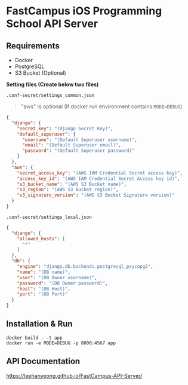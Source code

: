 # FastCampus iOS Programming School API Server

## Requirements

- Docker
- PostgreSQL
- S3 Bucket (Optional)

**Setting files (Create below two files)**  

`.conf-secret/settings_common.json`

> "aws" is optional (If docker run environment contains `MODE=DEBUG`)

```json
{
  "django": {
    "secret_key": "(Django Secret Key)",
    "default_superuser": {
      "username": "(Default Superuser username)",
      "email": "(Default Superuser email)",
      "password": "(Default Superuser password)"
    }
  },
  "aws": {
    "secret_access_key": "(AWS IAM Credential Secret access key)",
    "access_key_id": "(AWS IAM Credential Secret Access key id)",
    "s3_bucket_name": "(AWS S3 Bucket name)",
    "s3_region": "(AWS S3 Bucket region)",
    "s3_signature_version": "(AWS S3 Bucket Signature version)"
  }
}
```

`.conf-secret/settings_local.json`  

```json
{
  "django": {
    "allowed_hosts": [
      "*"
    ]
  },
  "db": {
    "engine": "django.db.backends.postgresql_psycopg2",
    "name": "(DB name)",
    "user": "(DB Owner username)",
    "password": "(DB Owner password)",
    "host": "(DB Host)",
    "port": "(DB Port)"
  }
}
```


## Installation & Run

```
docker build . -t app
docker run -e MODE=DEBUG -p 8000:4567 app
```

## API Documentation

<https://leehanyeong.github.io/FastCampus-API-Server/>
